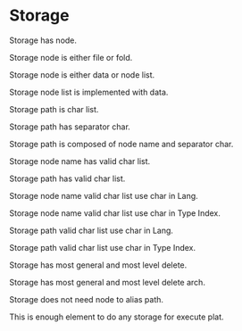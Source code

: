 # Storage

Storage has node.

Storage node is either file or fold.

Storage node is either data or node list.

Storage node list is implemented with data.

Storage path is char list.

Storage path has separator char.

Storage path is composed of node name and separator char.

Storage node name has valid char list.

Storage path has valid char list.

Storage node name valid char list use char in Lang.

Storage node name valid char list use char in Type Index.

Storage path valid char list use char in Lang.

Storage path valid char list use char in Type Index.

Storage has most general and most level delete.

Storage has most general and most level delete arch.

Storage does not need node to alias path.

This is enough element to do any storage for execute plat.